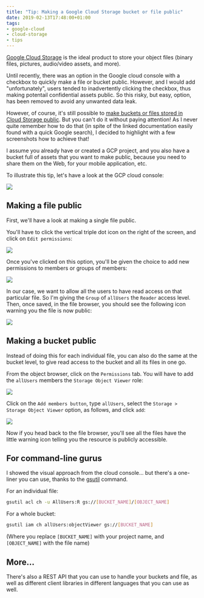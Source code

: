 ```yaml
---
title: "Tip: Making a Google Cloud Storage bucket or file public"
date: 2019-02-13T17:48:00+01:00
tags:
- google-cloud
- cloud-storage
- tips
---
```


[Google Cloud Storage](https://cloud.google.com/storage/) is the ideal product to store your object files (binary files, pictures, audio/video assets, and more).

Until recently, there was an option in the Google cloud console with a checkbox to quickly make a file or bucket public. However, and I would add "unfortunately", users tended to inadvertently clicking the checkbox, thus making potentail confidential assets public. So this risky, but easy, option, has been removed to avoid any unwanted data leak.

However, of course, it's still possible to [make buckets or files stored in Cloud Storage public](https://cloud.google.com/storage/docs/access-control/making-data-public). But you can't do it without paying attention! As I never quite remember how to do that (in spite of the linked documentation easily found with a quick Google search), I decided to highlight with a few screenshots how to achieve that!

I assume you already have or created a GCP project, and you also have a bucket full of assets that you want to make public, because you need to share them on the Web, for your mobile application, etc.

To illustrate this tip, let's have a look at the GCP cloud console:

![](/img/public-bucket/gcs-01-file-browser-small.png)

## Making a file public

First, we'll have a look at making a single file public.

You'll have to click the vertical triple dot icon on the right of the screen, and click on `Edit permissions`:

![](/img/public-bucket/gcs-02-permissions-drop-down-small.png)

Once you've clicked on this option, you'll be given the choice to add new permissions to members or groups of members:

![](/img/public-bucket/gcs-03-permissions-dialog-small.png)

In our case, we want to allow all the users to have read access on that particular file. So I'm giving the `Group` of `allUsers` the `Reader` access level. Then, once saved, in the file browser, you should see the following icon warning you the file is now public:

![](/img/public-bucket/gcs-04-public-warning-small.png)

## Making a bucket public

Instead of doing this for each individual file, you can also do the same at the bucket level, to give read access to the bucket and all its files in one go.

From the object browser, click on the `Permissions` tab. You will have to add the `allUsers` members the `Storage Object Viewer` role:

![](/img/public-bucket/gcs-05-bucket-permissions-small.png)

Click on the `Add members button`, type `allUsers`, select the `Storage > Storage Object Viewer` option, as follows, and click `add`:

![](/img/public-bucket/gcs-06-add-role-to-bucket-users-small.png)

Now if you head back to the file browser, you'll see all the files have the little warning icon telling you the resource is publicly accessible.

## For command-line gurus

I showed the visual approach from the cloud console... but there's a one-liner you can use, thanks to the [gsutil](https://cloud.google.com/storage/docs/gsutil) command.

For an individual file:

```bash
gsutil acl ch -u AllUsers:R gs://[BUCKET_NAME]/[OBJECT_NAME]
```

For a whole bucket:

```bash
gsutil iam ch allUsers:objectViewer gs://[BUCKET_NAME]
```

(Where you replace `[BUCKET_NAME]` with your project name, and `[OBJECT_NAME]` with the file name)

## More...

There's also a REST API that you can use to handle your buckets and file, as well as different client libraries in different languages that you can use as well.